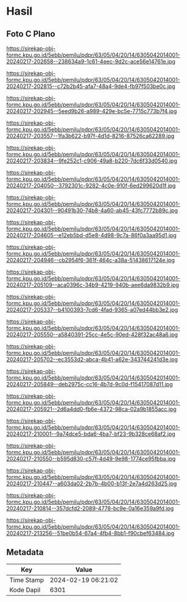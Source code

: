 # Hasil

## Foto C Plano

https://sirekap-obj-formc.kpu.go.id/5ebb/pemilu/pdpr/63/05/04/20/14/6305042014001-20240217-202658--238634a9-1c61-4eec-9d2c-ace56e14761e.jpg

https://sirekap-obj-formc.kpu.go.id/5ebb/pemilu/pdpr/63/05/04/20/14/6305042014001-20240217-202815--c72b2b45-afa7-48a4-9de4-fb97f503be0c.jpg

https://sirekap-obj-formc.kpu.go.id/5ebb/pemilu/pdpr/63/05/04/20/14/6305042014001-20240217-202945--5eed9b26-a989-429e-bc5e-7715c773b7f4.jpg

https://sirekap-obj-formc.kpu.go.id/5ebb/pemilu/pdpr/63/05/04/20/14/6305042014001-20240217-203557--1fa3b622-b97f-4d1d-8216-87526ca62289.jpg

https://sirekap-obj-formc.kpu.go.id/5ebb/pemilu/pdpr/63/05/04/20/14/6305042014001-20240217-203834--9fe252c1-c906-49a8-b220-7dc6f33d0540.jpg

https://sirekap-obj-formc.kpu.go.id/5ebb/pemilu/pdpr/63/05/04/20/14/6305042014001-20240217-204050--3792301c-9282-4c0e-910f-6ed299620d1f.jpg

https://sirekap-obj-formc.kpu.go.id/5ebb/pemilu/pdpr/63/05/04/20/14/6305042014001-20240217-204301--90491b30-74b8-4a60-ab45-43fc7772b89c.jpg

https://sirekap-obj-formc.kpu.go.id/5ebb/pemilu/pdpr/63/05/04/20/14/6305042014001-20240217-204605--e12eb5bd-d5e8-4d98-9c7a-86f0a3aa95d1.jpg

https://sirekap-obj-formc.kpu.go.id/5ebb/pemilu/pdpr/63/05/04/20/14/6305042014001-20240217-204946--cb2954f6-361f-464c-a38a-51438617124e.jpg

https://sirekap-obj-formc.kpu.go.id/5ebb/pemilu/pdpr/63/05/04/20/14/6305042014001-20240217-205109--aca0396c-34b9-4219-940b-aee6da9832b9.jpg

https://sirekap-obj-formc.kpu.go.id/5ebb/pemilu/pdpr/63/05/04/20/14/6305042014001-20240217-205337--b4100393-7cd6-4fad-9365-a07ed44bb3e2.jpg

https://sirekap-obj-formc.kpu.go.id/5ebb/pemilu/pdpr/63/05/04/20/14/6305042014001-20240217-205550--a5840391-25cc-4e5c-90ed-428f32ac48a6.jpg

https://sirekap-obj-formc.kpu.go.id/5ebb/pemilu/pdpr/63/05/04/20/14/6305042014001-20240217-205702--ec3553d2-abca-4b41-a62e-343744241d3e.jpg

https://sirekap-obj-formc.kpu.go.id/5ebb/pemilu/pdpr/63/05/04/20/14/6305042014001-20240217-205849--deb2975c-cc16-4b7d-9c0d-f15417087d11.jpg

https://sirekap-obj-formc.kpu.go.id/5ebb/pemilu/pdpr/63/05/04/20/14/6305042014001-20240217-205921--2d6a4dd0-fb6e-4372-98ca-02a9b1855acc.jpg

https://sirekap-obj-formc.kpu.go.id/5ebb/pemilu/pdpr/63/05/04/20/14/6305042014001-20240217-210001--9a74dce5-bda6-4ba7-bf23-9b328ce68af2.jpg

https://sirekap-obj-formc.kpu.go.id/5ebb/pemilu/pdpr/63/05/04/20/14/6305042014001-20240217-210550--b595d830-c57f-4d49-9e98-1774ce95fbba.jpg

https://sirekap-obj-formc.kpu.go.id/5ebb/pemilu/pdpr/63/05/04/20/14/6305042014001-20240217-210447--a603da02-2b7b-4b00-b13f-2e7a4d263d25.jpg

https://sirekap-obj-formc.kpu.go.id/5ebb/pemilu/pdpr/63/05/04/20/14/6305042014001-20240217-210814--357dcfd2-2089-4778-bc9e-0a16e359a9fd.jpg

https://sirekap-obj-formc.kpu.go.id/5ebb/pemilu/pdpr/63/05/04/20/14/6305042014001-20240217-213256--51be0b54-67a4-4fb4-8bb1-f90cbef63484.jpg


## Metadata

| Key        | Value               |
| ---------- | ------------------- |
| Time Stamp | 2024-02-19 06:21:02 |
| Kode Dapil | 6301                |



